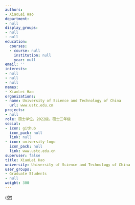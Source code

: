 ```yaml
---
authors:
- XiaoLei Hao
department:
- null
display_groups:
- null
- null
education:
  courses:
  - course: null
    institution: null
    year: null
email: ''
interests:
- null
- null
- null
names:
- XiaoLei Hao
organizations:
- name: University of Science and Technology of China
  url: www.ustc.edu.cn
projects:
- null
role: 硕士学位，2022级，硕士三年级
social:
- icon: github
  icon_pack: null
  link: null
- icon: university-logo
  icon_pack: null
  link: www.ustc.edu.cn
superuser: false
title: XiaoLei Hao
university: University of Science and Technology of China
user_groups:
- Graduate Students
- null
weight: 300
---
```


(空)
